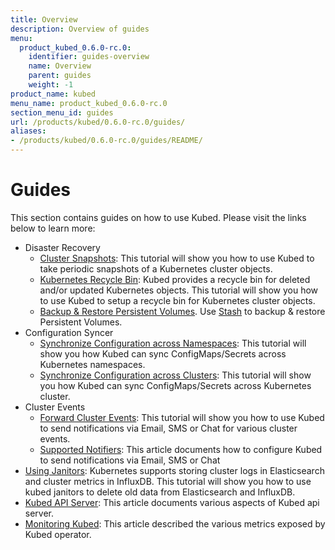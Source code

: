 ```yaml
---
title: Overview
description: Overview of guides
menu:
  product_kubed_0.6.0-rc.0:
    identifier: guides-overview
    name: Overview
    parent: guides
    weight: -1
product_name: kubed
menu_name: product_kubed_0.6.0-rc.0
section_menu_id: guides
url: /products/kubed/0.6.0-rc.0/guides/
aliases:
- /products/kubed/0.6.0-rc.0/guides/README/
---
```


# Guides

This section contains guides on how to use Kubed. Please visit the links below to learn more:

- Disaster Recovery
  - [Cluster Snapshots](/products/kubed/0.6.0-rc.0/guides/disaster-recovery/cluster-snapshot): This tutorial will show you how to use Kubed to take periodic snapshots of a Kubernetes cluster objects.
  - [Kubernetes Recycle Bin](/products/kubed/0.6.0-rc.0/guides/disaster-recovery/recycle-bin): Kubed provides a recycle bin for deleted and/or updated Kubernetes objects. This tutorial will show you how to use Kubed to setup a recycle bin for Kubernetes cluster objects.
  - [Backup & Restore Persistent Volumes](/products/kubed/0.6.0-rc.0/guides/disaster-recovery/stash). Use [Stash](https://appscode.com/products/stash) to backup & restore Persistent Volumes.
- Configuration Syncer
  - [Synchronize Configuration across Namespaces](/products/kubed/0.6.0-rc.0/guides/config-syncer/intra-cluster): This tutorial will show you how Kubed can sync ConfigMaps/Secrets across Kubernetes namespaces.
  - [Synchronize Configuration across Clusters](/products/kubed/0.6.0-rc.0/guides/config-syncer/inter-cluster): This tutorial will show you how Kubed can sync ConfigMaps/Secrets across Kubernetes cluster.
- Cluster Events
  - [Forward Cluster Events](/products/kubed/0.6.0-rc.0/guides/cluster-events/event-forwarder): This tutorial will show you how to use Kubed to send notifications via Email, SMS or Chat for various cluster events.
  - [Supported Notifiers](/products/kubed/0.6.0-rc.0/guides/cluster-events/notifiers): This article documents how to configure Kubed to send notifications via Email, SMS or Chat
- [Using Janitors](/products/kubed/0.6.0-rc.0/guides/janitors): Kubernetes supports storing cluster logs in Elasticsearch and cluster metrics in InfluxDB. This tutorial will show you how to use kubed janitors to delete old data from Elasticsearch and InfluxDB.
- [Kubed API Server](/products/kubed/0.6.0-rc.0/guides/apiserver): This article documents various aspects of Kubed api server.
- [Monitoring Kubed](/products/kubed/0.6.0-rc.0/guides/monitoring): This article described the various metrics exposed by Kubed operator.
